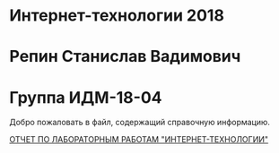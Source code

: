 # Интернет-технологии 2018
# Репин Станислав Вадимович
# Группа ИДМ-18-04
Добро пожаловать в файл, содержащий справочную информацию.

[ОТЧЕТ ПО ЛАБОРАТОРНЫМ РАБОТАМ "ИНТЕРНЕТ-ТЕХНОЛОГИИ"](https://stasofan.github.io)
